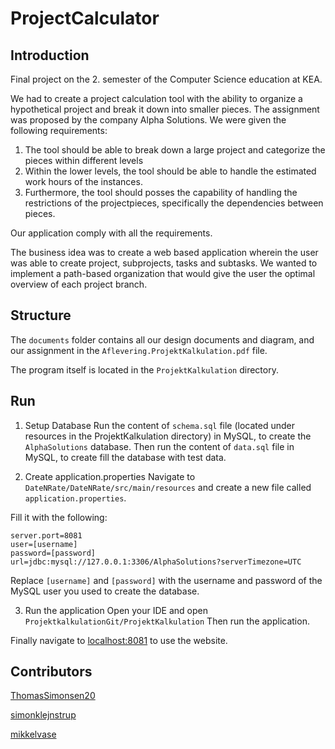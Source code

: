 # ProjectCalculator 
## Introduction
Final project on the 2. semester of the Computer Science education at KEA.

We had to create a project calculation tool with the ability to organize a hypothetical project and break it down into smaller pieces. 
The assignment was proposed by the company Alpha Solutions.
We were given the following requirements:

1. The tool should be able to break down a large project and categorize the pieces within different levels 
2. Within the lower levels, the tool should be able to handle the estimated work hours of the instances.
3. Furthermore, the tool should posses the capability of handling the restrictions of the projectpieces, specifically the dependencies between pieces.


Our application comply with all the requirements.

The business idea was to create a web based application wherein the user was able to create project, subprojects, tasks and subtasks. We wanted to implement a path-based organization that would give the user the optimal overview of each project branch.


## Structure
The `documents` folder contains all our design documents and diagram, and our assignment in the `Aflevering.ProjektKalkulation.pdf` file.

The program itself is located in the `ProjektKalkulation` directory.


## Run
1. Setup Database 
Run the content of `schema.sql` file (located under resources in the ProjektKalkulation directory) in MySQL, to create the `AlphaSolutions` database.
Then run the content of `data.sql` file in MySQL, to create fill the database with test data.

2. Create application.properties
Navigate to `DateNRate/DateNRate/src/main/resources` and create a new file called `application.properties`.

Fill it with the following:
```
server.port=8081
user=[username]
password=[password]
url=jdbc:mysql://127.0.0.1:3306/AlphaSolutions?serverTimezone=UTC

```
Replace `[username]` and `[password]` with the username and password of the MySQL user you used to create the database.

3. Run the application
Open your IDE and open `ProjektkalkulationGit/ProjektKalkulation`
Then run the application.
 
Finally navigate to [localhost:8081](http://localhost:8081) to use the website.




## Contributors
[ThomasSimonsen20](https://github.com/ThomasSimonsen20)

[simonklejnstrup](https://github.com/simonklejnstrup)

[mikkelvase](https://github.com/mikkelvase)


